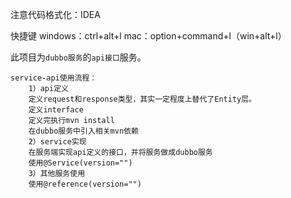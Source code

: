 注意代码格式化：IDEA

快捷键 windows：ctrl+alt+l   mac：option+command+l（win+alt+l）

此项目为`dubbo服务`的`api接口`服务。

    service-api使用流程：
        1）api定义
        定义request和response类型，其实一定程度上替代了Entity层。
        定义interface
        定义完执行mvn install
        在dubbo服务中引入相关mvn依赖
        2）service实现
        在服务端实现api定义的接口，并将服务做成dubbo服务
        使用@Service(version="")
        3）其他服务使用
        使用@reference(version="")